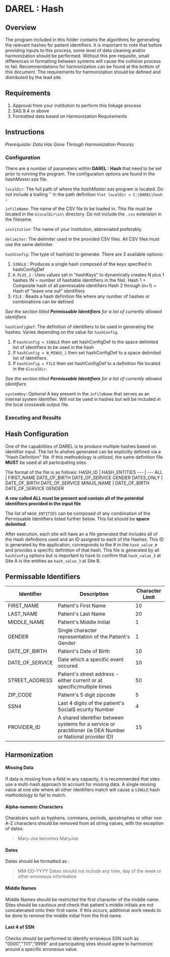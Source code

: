 
# DAREL : Hash
## Overview
The program included in this folder contains the algorithms for generating the relevant hashes for patient identifiers. It is important to note that before providing inputs to this process, some level of data cleaning and/or harmonization should be performed. Without this pre-requisite, small differences in formatting between systems will cause the collision process to fail. Recommendations for harmonization can be found at the bottom of this document. The requirements for harmonization should be defined and distributed by the lead site.

## Requirements
1) Approval from your institution to perform this linkage process
2) SAS 9.4 or above
3) Formatted data based on Harmonization Requirements

## Instructions
*Prerequisite: Data Has Gone Through Harmonization Process*
### Configuration
There are a number of parameters within **DAREL : Hash** that need to be set prior to running the program. The configuration options are found in the *hashMaster.sas* file.

`localDir`: The full path of where the *hashMaster.sas* program is located. Do not include a trailing '\' in the path definition
```%let localDir = C:\DAREL\hash ;```

`infileName`: The name of the CSV file to be loaded in. This file must be located in the `&localDir\in\` directory. Do not include the `.csv` extension in the filename.

`institution`: The name of your institution, abbreviated preferably. 

`delimiter`: The delimiter used in the provided CSV files. All CSV files must use the same delimiter.

`hashConfig`: The type of hash(es) to generate. There are 3 available options:
1. `SINGLE` 
: Produces a single hash composed of the keys specified in hashConfigDef
2. `N_PLUS_1` 
: Uses values set in "hashKeys" to dynamically creates N plus 1 hashes (N = number of hashable identifiers in the file).
		Hash 1 = Composite hash of all permissable identifiers
		Hash 2 through (n+1) = Hash of "leave one out" identifiers
3. `FILE` 
: Reads a hash definition file where any number of hashes or combinations can be defined

*See the section titled **Permissable Identifiers** for a list of currently allowed identifiers*

`hashConfigDef`: The definition of identifiers to be used in generating the hashes. Varies depending on the value for `hashConfig`.
1. If `hashConfig = SINGLE` then set hashConfigDef to the space delimited list of identifiers to be used in the hash
2. If `hashConfig = N_MINUS_1` then set hashConfigDef to a space delimited list of identifiers.
3. If `hashConfig = FILE` then set hashConfigDef to a definition file located in the `&localDir`.

*See the section titled **Permissable Identifiers** for a list of currently allowed identifiers*

`systemKey`: *Optional* A key present in the `infileName` that serves as an internal system identifier. Will not be used in hashes but will be included in the local crosswalk output file.


### Executing and Results

## Hash Configuration
One of the capabilities of DAREL is to produce multiple hashes based on identifier input. The list fo ahshes generated can be explicitly defined via a "Hash Definition" file. If this methodology is utilized, the same definition file **MUST** be used at all participating sites.

The format of the file is as follows:
HASH_ID | HASH_ENTITIES
--- | ---
ALL | FIRST_NAME DATE_OF_BIRTH DATE_OF_SERVICE GENDER
DATES_ONLY | DATE_OF_BIRTH DATE_OF_SERVICE
MINUS_NAME | DATE_OF_BIRTH DATE_OF_SERVICE GENDER

**A row called *ALL* must be present and contain all of the potential identifiers provided in the input file**

The list of `HASH_ENTITIES` can be composed of any combination of the Permissable Identifiers listed further below. This list should be **space delimited**.

After execution, each site will have an a file generated that includes all of the Hash definitions used and an ID assigned to each of the Hashes. This ID is generated by the application, corresponds to the # in the `hash_value_#` and provides a specific definition of that hash. This file is generated by all `hashConfig` options but is important to have to confirm that `hash_value_3` at Site A is the entities as `hash_value_3` at Site B.

## Permissable Identifiers
Identifier | Description |Character Limit
----------- | ----------- | ----------- 
FIRST_NAME | Patient's First Name | 10
LAST_NAME | Patient's Last Name | 20
MIDDLE_NAME | Patient's Middle Initial | 1
GENDER | Single character representation of the Patient's Gender | 1
DATE_OF_BIRTH | Patient's Date of Birth | 10 
DATE_OF_SERVICE | Date which a specific event occured | 10
STREET_ADDRESS | Patient's street address  - either current or at specific/multiple times| 50
ZIP_CODE | Patient's 5 digit zipcode | 5
SSN4 | Last 4 digits of the patient's SocialS ecurity Number | 4
PROVIDER_ID | A shared identifier between systems for a service or practitioner (ie DEA Number or National provider ID) | 15

## Harmonization
#### Missing Data
If data is missing from a field in any capacity, it is recommended that sites use a multi-hash approach to account for missing data. A single missing value at one site where all other identifiers match will cause a `SINGLE` hash methodology to fail to match.
#### Alpha-numeric Characters
Charatcers such as hyphens, commans, periods, apostrophes or other non A-Z characters should be removed from all string values, with the exception of dates.
> Mary-Joe becomes MaryJoe
#### Dates
Dates should be formatted as : 
> MM-DD-YYYY
Dates should not include any time, day of the week or other erroneous information
#### Middle Names 
Middle Names should be restricted the first character of the middle name. Sites should be cautious and check that patient's middle initials are not concatenated onto their first name. If this occurs, additional work needs to be done to remove the middle initial from the first name.
#### Last 4 of SSN
Checks should be performed to identify erroneous SSN such as "0000","1111","9999" and participating sites should agree to harmonize around a specific erroneous value.
